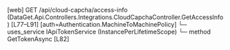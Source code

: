[web] GET /api/cloud-capcha/access-info  (DataGet.Api.Controllers.Integrations.CloudCapchaController.GetAccessInfo)  [L77–L91] [auth=Authentication.MachineToMachinePolicy]
  └─ uses_service IApiTokenService (InstancePerLifetimeScope)
    └─ method GetTokenAsync [L82]

